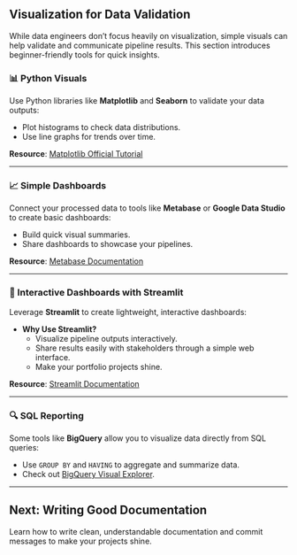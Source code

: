 ## Visualization for Data Validation

While data engineers don’t focus heavily on visualization, simple visuals can help validate and communicate pipeline results. This section introduces beginner-friendly tools for quick insights.

### 📊 Python Visuals  
Use Python libraries like **Matplotlib** and **Seaborn** to validate your data outputs:  
- Plot histograms to check data distributions.  
- Use line graphs for trends over time.  

**Resource**: [Matplotlib Official Tutorial](https://matplotlib.org/stable/tutorials/index.html)

---

### 📈 Simple Dashboards  
Connect your processed data to tools like **Metabase** or **Google Data Studio** to create basic dashboards:  
- Build quick visual summaries.  
- Share dashboards to showcase your pipelines.  

**Resource**: [Metabase Documentation](https://www.metabase.com/docs/latest/)

---

### 🌟 Interactive Dashboards with Streamlit  
Leverage **Streamlit** to create lightweight, interactive dashboards:  
- **Why Use Streamlit?**  
  - Visualize pipeline outputs interactively.  
  - Share results easily with stakeholders through a simple web interface.  
  - Make your portfolio projects shine.

**Resource**: [Streamlit Documentation](https://docs.streamlit.io/)

---

### 🔍 SQL Reporting  
Some tools like **BigQuery** allow you to visualize data directly from SQL queries:  
- Use `GROUP BY` and `HAVING` to aggregate and summarize data.  
- Check out [BigQuery Visual Explorer](https://cloud.google.com/bigquery/docs/visualization-tools).

---

## **Next: Writing Good Documentation**  
Learn how to write clean, understandable documentation and commit messages to make your projects shine.
